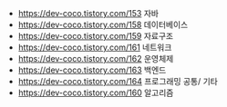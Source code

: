 - https://dev-coco.tistory.com/153 자바
- https://dev-coco.tistory.com/158 데이터베이스
- https://dev-coco.tistory.com/159 자료구조
- https://dev-coco.tistory.com/161 네트워크
- https://dev-coco.tistory.com/162 운영체제
- https://dev-coco.tistory.com/163 백엔드
- https://dev-coco.tistory.com/164 프로그래밍 공통/ 기타
- https://dev-coco.tistory.com/160 알고리즘
